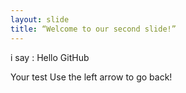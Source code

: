 ```yaml
---
layout: slide
title: “Welcome to our second slide!”
---
```

i say : Hello GitHub

Your test
Use the left arrow to go back!
